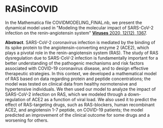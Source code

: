# RASinCOVID

In the Mathematica file COVIDMODELING_FINAL.nb, we present the dynamical model used in "Modeling the molecular impact of SARS-CoV-2 infection on the renin-angiotensin system" [**Viruses** 2020, 12(12), 1367](https://www.mdpi.com/1999-4915/12/12/1367).

**Abstract**. SARS-CoV-2 coronavirus infection is mediated by the binding of its spike protein to the angiotensin-converting enzyme 2 (ACE2), which plays a pivotal role in the renin-angiotensin  system  (RAS). The study of  RAS  dysregulation due to SARS-CoV-2 infection is fundamentally important for a better understanding of the pathogenic mechanisms and risk factors associated with COVID-19 coronavirus disease, and to design effective therapeutic strategies. In this context, we developed a mathematical model of RAS based on data regarding protein and peptide concentrations; the model was tested on clinical data from healthy normotensive and hypertensive individuals.  We then used our model to analyze the impact of SARS-CoV-2 infection on RAS, which we modeled through a down-regulation  of  ACE2  as  a  function  of  viral  load.   We  also  used  it  to predict the effect of RAS-targeting drugs,  such as RAS-blockers,  human recombinant ACE2,  and  angiotensin  1-7  peptide,  on  COVID-19  patients;  the  model  predicted  an improvement of the clinical outcome for some drugs and a worsening for others.
